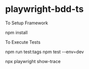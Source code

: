 # playwright-bdd-ts
To Setup Framework

 npm install

To Execute Tests
 
 npm run test:tags
 npm test --env=dev

 npx playwright show-trace

